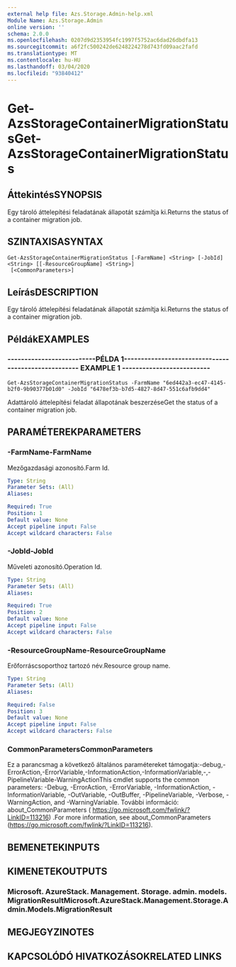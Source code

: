```yaml
---
external help file: Azs.Storage.Admin-help.xml
Module Name: Azs.Storage.Admin
online version: ''
schema: 2.0.0
ms.openlocfilehash: 0207d9d2353954fc1997f5752ac6dad26dbdfa13
ms.sourcegitcommit: a6f2fc500242de6248224278d743fd09aac2fafd
ms.translationtype: MT
ms.contentlocale: hu-HU
ms.lasthandoff: 03/04/2020
ms.locfileid: "93840412"
---
```

# <span data-ttu-id="e01f1-101">Get-AzsStorageContainerMigrationStatus</span><span class="sxs-lookup"><span data-stu-id="e01f1-101">Get-AzsStorageContainerMigrationStatus</span></span>

## <span data-ttu-id="e01f1-102">Áttekintés</span><span class="sxs-lookup"><span data-stu-id="e01f1-102">SYNOPSIS</span></span>
<span data-ttu-id="e01f1-103">Egy tároló áttelepítési feladatának állapotát számítja ki.</span><span class="sxs-lookup"><span data-stu-id="e01f1-103">Returns the status of a container migration job.</span></span>

## <span data-ttu-id="e01f1-104">SZINTAXISA</span><span class="sxs-lookup"><span data-stu-id="e01f1-104">SYNTAX</span></span>

```
Get-AzsStorageContainerMigrationStatus [-FarmName] <String> [-JobId] <String> [[-ResourceGroupName] <String>]
 [<CommonParameters>]
```

## <span data-ttu-id="e01f1-105">Leírás</span><span class="sxs-lookup"><span data-stu-id="e01f1-105">DESCRIPTION</span></span>
<span data-ttu-id="e01f1-106">Egy tároló áttelepítési feladatának állapotát számítja ki.</span><span class="sxs-lookup"><span data-stu-id="e01f1-106">Returns the status of a container migration job.</span></span>

## <span data-ttu-id="e01f1-107">Példák</span><span class="sxs-lookup"><span data-stu-id="e01f1-107">EXAMPLES</span></span>

### <span data-ttu-id="e01f1-108">--------------------------PÉLDA 1--------------------------</span><span class="sxs-lookup"><span data-stu-id="e01f1-108">-------------------------- EXAMPLE 1 --------------------------</span></span>
```
Get-AzsStorageContainerMigrationStatus -FarmName "6ed442a3-ec47-4145-b2f0-9b90377b01d0" -JobId "6478ef3b-b7d5-4827-8d47-551c6afb9dd4"
```

<span data-ttu-id="e01f1-109">Adattároló áttelepítési feladat állapotának beszerzése</span><span class="sxs-lookup"><span data-stu-id="e01f1-109">Get the status of a container migration job.</span></span>

## <span data-ttu-id="e01f1-110">PARAMÉTEREK</span><span class="sxs-lookup"><span data-stu-id="e01f1-110">PARAMETERS</span></span>

### <span data-ttu-id="e01f1-111">-FarmName</span><span class="sxs-lookup"><span data-stu-id="e01f1-111">-FarmName</span></span>
<span data-ttu-id="e01f1-112">Mezőgazdasági azonosító.</span><span class="sxs-lookup"><span data-stu-id="e01f1-112">Farm Id.</span></span>

```yaml
Type: String
Parameter Sets: (All)
Aliases: 

Required: True
Position: 1
Default value: None
Accept pipeline input: False
Accept wildcard characters: False
```

### <span data-ttu-id="e01f1-113">-JobId</span><span class="sxs-lookup"><span data-stu-id="e01f1-113">-JobId</span></span>
<span data-ttu-id="e01f1-114">Műveleti azonosító.</span><span class="sxs-lookup"><span data-stu-id="e01f1-114">Operation Id.</span></span>

```yaml
Type: String
Parameter Sets: (All)
Aliases: 

Required: True
Position: 2
Default value: None
Accept pipeline input: False
Accept wildcard characters: False
```

### <span data-ttu-id="e01f1-115">-ResourceGroupName</span><span class="sxs-lookup"><span data-stu-id="e01f1-115">-ResourceGroupName</span></span>
<span data-ttu-id="e01f1-116">Erőforráscsoporthoz tartozó név.</span><span class="sxs-lookup"><span data-stu-id="e01f1-116">Resource group name.</span></span>

```yaml
Type: String
Parameter Sets: (All)
Aliases: 

Required: False
Position: 3
Default value: None
Accept pipeline input: False
Accept wildcard characters: False
```

### <span data-ttu-id="e01f1-117">CommonParameters</span><span class="sxs-lookup"><span data-stu-id="e01f1-117">CommonParameters</span></span>
<span data-ttu-id="e01f1-118">Ez a parancsmag a következő általános paramétereket támogatja:-debug,-ErrorAction,-ErrorVariable,-InformationAction,-InformationVariable,-,-PipelineVariable-WarningAction</span><span class="sxs-lookup"><span data-stu-id="e01f1-118">This cmdlet supports the common parameters: -Debug, -ErrorAction, -ErrorVariable, -InformationAction, -InformationVariable, -OutVariable, -OutBuffer, -PipelineVariable, -Verbose, -WarningAction, and -WarningVariable.</span></span> <span data-ttu-id="e01f1-119">További információ: about_CommonParameters ( https://go.microsoft.com/fwlink/?LinkID=113216) .</span><span class="sxs-lookup"><span data-stu-id="e01f1-119">For more information, see about_CommonParameters (https://go.microsoft.com/fwlink/?LinkID=113216).</span></span>

## <span data-ttu-id="e01f1-120">BEMENETEK</span><span class="sxs-lookup"><span data-stu-id="e01f1-120">INPUTS</span></span>

## <span data-ttu-id="e01f1-121">KIMENETEK</span><span class="sxs-lookup"><span data-stu-id="e01f1-121">OUTPUTS</span></span>

### <span data-ttu-id="e01f1-122">Microsoft. AzureStack. Management. Storage. admin. models. MigrationResult</span><span class="sxs-lookup"><span data-stu-id="e01f1-122">Microsoft.AzureStack.Management.Storage.Admin.Models.MigrationResult</span></span>

## <span data-ttu-id="e01f1-123">MEGJEGYZI</span><span class="sxs-lookup"><span data-stu-id="e01f1-123">NOTES</span></span>

## <span data-ttu-id="e01f1-124">KAPCSOLÓDÓ HIVATKOZÁSOK</span><span class="sxs-lookup"><span data-stu-id="e01f1-124">RELATED LINKS</span></span>

